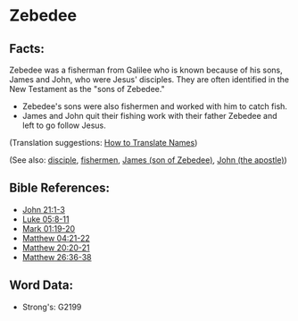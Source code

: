 # Zebedee #

## Facts: ##

Zebedee was a fisherman from Galilee who is known because of his sons, James and John, who were Jesus' disciples. They are often identified in the New Testament as the "sons of Zebedee."

* Zebedee's sons were also fishermen and worked with him to catch fish.
* James and John quit their fishing work with their father Zebedee and left to go follow Jesus.

(Translation suggestions: [How to Translate Names](rc://en/ta/man/translate/translate-names))

(See also: [disciple](../kt/disciple.md), [fishermen](../other/fisherman.md), [James (son of Zebedee)](../names/jamessonofzebedee.md), [John (the apostle)](../names/johntheapostle.md))

## Bible References: ##

* [John 21:1-3](rc://en/tn/help/jhn/21/01)
* [Luke 05:8-11](rc://en/tn/help/luk/05/08)
* [Mark 01:19-20](rc://en/tn/help/mrk/01/19)
* [Matthew 04:21-22](rc://en/tn/help/mat/04/21)
* [Matthew 20:20-21](rc://en/tn/help/mat/20/20)
* [Matthew 26:36-38](rc://en/tn/help/mat/26/36)

## Word Data: ##

* Strong's: G2199
